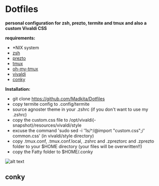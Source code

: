 # Dotfiles

**personal configuration for zsh, prezto, termite and tmux and also a custom Vivaldi CSS**

**requirements:**
- \*NIX system 
- [zsh](https://github.com/robbyrussell/oh-my-zsh/wiki/Installing-ZSH)
- [prezto](https://github.com/sorin-ionescu/prezto)
- [tmux](https://github.com/tmux/tmux)
- [oh-my-tmux](https://github.com/gpakosz/.tmux)
- [vivaldi](https://vivaldi.net)
- [conky](https://github.com/brndnmtthws/conky) 

**Installation:**
- git clone https://github.com/Madkita/Dotfiles
- copy termite config to .config/termite
- source agnoster theme in your .zshrc (if you don't want to use my .zshrc)
- copy the custom.css file to /opt/vivaldi(-snapshot)/resources/vivaldi/style
- excuse the command 'sudo sed -i '1s/^/@import "custom.css";/' common.css' (in vivaldi/style directory)
- copy .tmux.conf, .tmux.conf.local, .zshrc and .zpreztorc and .zprezto folder  to your $HOME directory (your files will be overwritten!!)
- copy the Fatty folder to $HOME/.conky



![alt text](https://raw.githubusercontent.com/Madkita/Dotfiles/master/Screenshot_20171204_134757.png)

## conky
